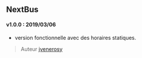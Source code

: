 ## NextBus ##

#### v1.0.0 : 2019/03/06 ####
  - version fonctionnelle avec des horaires statiques.

> Auteur [jvenerosy](https://https://github.com/jvenerosy/)
